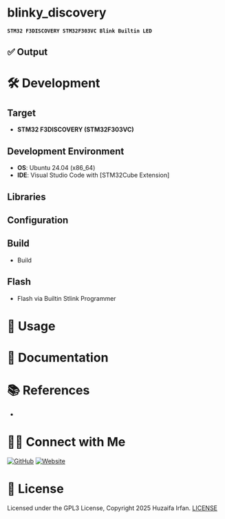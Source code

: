 
# blinky_discovery
**`STM32 F3DISCOVERY STM32F303VC Blink Builtin LED`**



<!-- •[Link](#)

<hr>

## 🎬 Demo

[![Demo](https://img.youtube.com/vi/video_id/0.jpg)](https://www.youtube.com/watch?v=video_id)

![overview](overview.drawio.png)

-->

## ✅ Output


# 🛠️ Development

## Target
- **STM32 F3DISCOVERY (STM32F303VC)**

## Development Environment
- **OS**: Ubuntu 24.04 (x86_64)
- **IDE**: Visual Studio Code with [STM32Cube Extension]

## Libraries

## Configuration

## Build
- Build

## Flash
- Flash via Builtin Stlink Programmer

# 🚀 Usage

# 📝 Documentation

# 📚 References
- 


# 🤝🏻 Connect with Me

[![GitHub ](https://img.shields.io/badge/Github-%23222.svg?style=for-the-badge&logo=github&logoColor=white)](https://github.com/HuzaifaIrfan/)
[![Website](https://img.shields.io/badge/Website-%23222.svg?style=for-the-badge&logo=google-chrome&logoColor==%234285F4)](https://www.huzaifairfan.com)

# 📜 License

Licensed under the GPL3 License, Copyright 2025 Huzaifa Irfan. [LICENSE](LICENSE)




